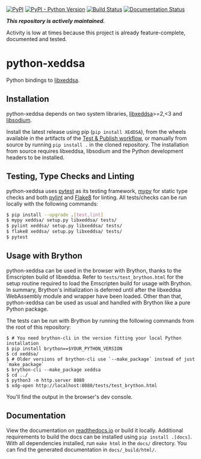 [![PyPI](https://img.shields.io/pypi/v/XEdDSA.svg)](https://pypi.org/project/XEdDSA/)
[![PyPI - Python Version](https://img.shields.io/pypi/pyversions/XEdDSA.svg)](https://pypi.org/project/XEdDSA/)
[![Build Status](https://github.com/Syndace/python-xeddsa/actions/workflows/test-and-publish.yml/badge.svg)](https://github.com/Syndace/python-xeddsa/actions/workflows/test-and-publish.yml)
[![Documentation Status](https://readthedocs.org/projects/python-xeddsa/badge/?version=latest)](https://python-xeddsa.readthedocs.io/)

**_This repository is actively maintained._**

Activity is low at times because this project is already feature-complete, documented and tested.

# python-xeddsa #

Python bindings to [libxeddsa](https://github.com/Syndace/libxeddsa).

## Installation ##

python-xeddsa depends on two system libraries, [libxeddsa](https://github.com/Syndace/libxeddsa)>=2,<3 and [libsodium](https://download.libsodium.org/doc/).

Install the latest release using pip (`pip install XEdDSA`), from the wheels available in the artifacts of the [Test & Publish workflow](https://github.com/Syndace/python-xeddsa/actions/workflows/test-and-publish.yml), or manually from source by running `pip install .` in the cloned repository. The installation from source requires libxeddsa, libsodium and the Python development headers to be installed.

## Testing, Type Checks and Linting ##

python-xeddsa uses [pytest](https://docs.pytest.org/en/latest/) as its testing framework, [mypy](http://mypy-lang.org/) for static type checks and both [pylint](https://pylint.pycqa.org/en/latest/) and [Flake8](https://flake8.pycqa.org/en/latest/) for linting. All tests/checks can be run locally with the following commands:

```sh
$ pip install --upgrade .[test,lint]
$ mypy xeddsa/ setup.py libxeddsa/ tests/
$ pylint xeddsa/ setup.py libxeddsa/ tests/
$ flake8 xeddsa/ setup.py libxeddsa/ tests/
$ pytest
```

## Usage with Brython ##

python-xeddsa can be used in the browser with Brython, thanks to the Emscripten build of libxeddsa. Refer to `tests/test_brython.html` for the setup routine required to load the Emscripten build for usage with Brython. In summary, Brython's initialization is deferred until after the libxeddsa WebAssembly module and wrapper have been loaded. Other than that, python-xeddsa can be used as usual and handled with Brython like a pure Python package.

The tests can be run with Brython by running the following commands from the root of this repository:

```
$ # You need brython-cli in the version fitting your local Python installation
$ pip install brython==$YOUR_PYTHON_VERSION
$ cd xeddsa/
$ # Older versions of brython-cli use `--make_package` instead of just `make_package`
$ brython-cli --make_package xeddsa
$ cd ../
$ python3 -m http.server 8080
$ xdg-open http://localhost:8080/tests/test_brython.html
```

You'll find the output in the browser's dev console.

## Documentation ##

View the documentation on [readthedocs.io](https://python-xeddsa.readthedocs.io/) or build it locally. Additional requirements to build the docs can be installed using `pip install .[docs]`. With all dependencies installed, run `make html` in the `docs/` directory. You can find the generated documentation in `docs/_build/html/`.
